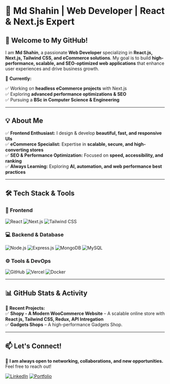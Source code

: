 # 🚀 Md Shahin | Web Developer | React & Next.js Expert  


## 👋 Welcome to My GitHub!  

I am **Md Shahin**, a passionate **Web Developer** specializing in **React.js, Next.js, Tailwind CSS, and eCommerce solutions**. My goal is to build **high-performance, scalable, and SEO-optimized web applications** that enhance user experiences and drive business growth.  

📌 **Currently:**  

✅ Working on **headless eCommerce projects** with Next.js  
✅ Exploring **advanced performance optimizations & SEO**  
✅ Pursuing a **BSc in Computer Science & Engineering**  

---

## 💡 **About Me**  

✅ **Frontend Enthusiast:** I design & develop **beautiful, fast, and responsive UIs**  
✅ **eCommerce Specialist:** Expertise in **scalable, secure, and high-converting stores**   
✅ **SEO & Performance Optimization:** Focused on **speed, accessibility, and ranking**  
✅ **Always Learning:** Exploring **AI, automation, and web performance best practices**  

---

## 🛠 **Tech Stack & Tools**  

### 🚀 **Frontend**  
![React](https://img.shields.io/badge/React-61DAFB?style=for-the-badge&logo=react&logoColor=black)  ![Next.js](https://img.shields.io/badge/Next.js-000000?style=for-the-badge&logo=next.js&logoColor=white)  ![Tailwind CSS](https://img.shields.io/badge/TailwindCSS-38B2AC?style=for-the-badge&logo=tailwind-css&logoColor=white)  

### 💻 **Backend & Database**  
![Node.js](https://img.shields.io/badge/Node.js-339933?style=for-the-badge&logo=node.js&logoColor=white)  ![Express.js](https://img.shields.io/badge/Express.js-000000?style=for-the-badge&logo=express&logoColor=white)  ![MongoDB](https://img.shields.io/badge/MongoDB-47A248?style=for-the-badge&logo=mongodb&logoColor=white) 
![MySQL](https://img.shields.io/badge/MySQL-4479A1?style=for-the-badge&logo=mysql&logoColor=white)  

### ⚙️ **Tools & DevOps**  
![GitHub](https://img.shields.io/badge/GitHub-181717?style=for-the-badge&logo=github&logoColor=white) ![Vercel](https://img.shields.io/badge/Vercel-000000?style=for-the-badge&logo=vercel&logoColor=white)  ![Docker](https://img.shields.io/badge/Docker-2496ED?style=for-the-badge&logo=docker&logoColor=white)  

---

## 📊 **GitHub Stats & Activity**  


🚀 **Recent Projects:**  
✅ **Shopy - A Modern WooCommerce Website** – A scalable online store with **React js, Tailwind CSS, Redux, API Intregation**  
✅ **Gadgets Shops** – A high-performance Gadgets Shop.  

---

## 📫 **Let's Connect!**  

🚀 **I am always open to networking, collaborations, and new opportunities.** Feel free to reach out!  

[![LinkedIn](https://img.shields.io/badge/LinkedIn-0A66C2?style=for-the-badge&logo=linkedin&logoColor=white)](https://www.linkedin.com/in/mdshahinme/)
[![Portfolio](https://img.shields.io/badge/Portfolio-FF5722?style=for-the-badge&logo=firefox&logoColor=white)](https://mdshahin.me)  
